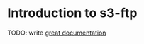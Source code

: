 # Introduction to s3-ftp

TODO: write [great documentation](http://jacobian.org/writing/great-documentation/what-to-write/)
